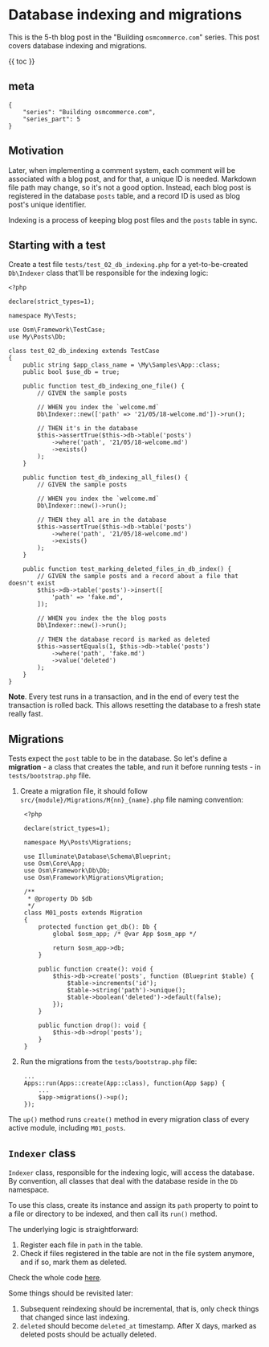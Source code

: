 # Database indexing and migrations

This is the 5-th blog post in the "Building `osmcommerce.com`" series. This post covers database indexing and migrations.

{{ toc }}

## meta

    {
        "series": "Building osmcommerce.com", 
        "series_part": 5
    }

## Motivation

Later, when implementing a comment system, each comment will be associated with a blog post, and for that, a unique ID is needed. Markdown file path may change, so it's not a good option. Instead, each blog post is registered in the database `posts` table, and a record ID is used as blog post's unique identifier.

Indexing is a process of keeping blog post files and the `posts` table in sync.

## Starting with a test

Create a test file `tests/test_02_db_indexing.php` for a yet-to-be-created `Db\Indexer` class that'll be responsible for the indexing logic:

    <?php
    
    declare(strict_types=1);
    
    namespace My\Tests;
    
    use Osm\Framework\TestCase;
    use My\Posts\Db;
    
    class test_02_db_indexing extends TestCase
    {
        public string $app_class_name = \My\Samples\App::class;
        public bool $use_db = true;
    
        public function test_db_indexing_one_file() {
            // GIVEN the sample posts
    
            // WHEN you index the `welcome.md`
            Db\Indexer::new(['path' => '21/05/18-welcome.md'])->run();
    
            // THEN it's in the database
            $this->assertTrue($this->db->table('posts')
                ->where('path', '21/05/18-welcome.md')
                ->exists()
            );
        }

        public function test_db_indexing_all_files() {
            // GIVEN the sample posts
    
            // WHEN you index the `welcome.md`
            Db\Indexer::new()->run();
    
            // THEN they all are in the database
            $this->assertTrue($this->db->table('posts')
                ->where('path', '21/05/18-welcome.md')
                ->exists()
            );
        }

        public function test_marking_deleted_files_in_db_index() {
            // GIVEN the sample posts and a record about a file that doesn't exist
            $this->db->table('posts')->insert([
                'path' => 'fake.md',
            ]);
    
            // WHEN you index the the blog posts
            Db\Indexer::new()->run();
    
            // THEN the database record is marked as deleted
            $this->assertEquals(1, $this->db->table('posts')
                ->where('path', 'fake.md')
                ->value('deleted')
            );
        }
    }
    
**Note**. Every test runs in a transaction, and in the end of every test the transaction is rolled back. This allows resetting the database to a fresh state really fast.
    
## Migrations

Tests expect the `post` table to be in the database. So let's define a **migration** - a class that creates the table, and run it before running tests - in `tests/bootstrap.php` file.

1. Create a migration file, it should follow `src/{module}/Migrations/M{nn}_{name}.php` file naming convention:

        <?php
        
        declare(strict_types=1);
        
        namespace My\Posts\Migrations;
        
        use Illuminate\Database\Schema\Blueprint;
        use Osm\Core\App;
        use Osm\Framework\Db\Db;
        use Osm\Framework\Migrations\Migration;
        
        /**
         * @property Db $db
         */
        class M01_posts extends Migration
        {
            protected function get_db(): Db {
                global $osm_app; /* @var App $osm_app */
        
                return $osm_app->db;
            }
        
            public function create(): void {
                $this->db->create('posts', function (Blueprint $table) {
                    $table->increments('id');
                    $table->string('path')->unique();
                    $table->boolean('deleted')->default(false);
                });
            }
        
            public function drop(): void {
                $this->db->drop('posts');
            }
        }

2. Run the migrations from the `tests/bootstrap.php` file:

        ...
        Apps::run(Apps::create(App::class), function(App $app) {
            ...
            $app->migrations()->up();
        });

The `up()` method runs `create()` method in every migration class of every active module, including `M01_posts`.

## `Indexer` class

`Indexer` class, responsible for the indexing logic, will access the database. By convention, all classes that deal with the database reside in the `Db` namespace.

To use this class, create its instance and assign its `path` property to point to a file or directory to be indexed, and then call its `run()` method.

The underlying logic is straightforward:

1. Register each file in `path` in the table.
2. Check if files registered in the table are not in the file system anymore, and if so, mark them as deleted.

Check the whole code [here](https://github.com/osmphp/osmcommerce-website/blob/v0.1/src/Posts/Db/Indexer.php). 

Some things should be revisited later:

1. Subsequent reindexing should be incremental, that is, only check things that changed since last indexing.
2. `deleted` should become `deleted_at` timestamp. After X days, marked as deleted posts should be actually deleted.